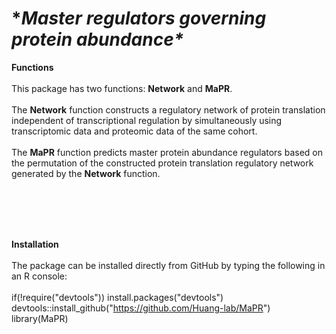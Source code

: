 # **Master regulators governing protein abundance\**


**Functions**<br /><br />
This package has two functions: **Network** and **MaPR**.<br /><br />
The **Network** function constructs a regulatory network of protein translation independent of transcriptional regulation by simultaneously using transcriptomic data and proteomic data of the same cohort. <br /><br />
The **MaPR** function predicts master protein abundance regulators based on the permutation of the constructed protein translation regulatory network generated by the **Network** function.


<br /><br />
<br /><br />


**Installation**<br /><br />
The package can be installed directly from GitHub by typing the following in an R console:<br /><br />
if(!require("devtools")) install.packages("devtools")
devtools::install_github("https://github.com/Huang-lab/MaPR")
library(MaPR)
